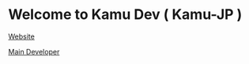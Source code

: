 # Welcome to Kamu Dev ( Kamu-JP )

[Website](https://www.kamu.jp/)

[Main Developer](https://www.kamu.jp/techcat.html)
